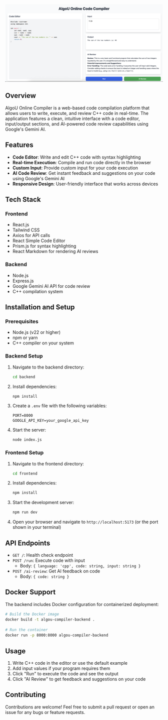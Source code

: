 
<img src="https://github.com/bhavesh1129/AlgoU-Advanced-Online-Compiler/blob/main/Snapshot.png" />

## Overview

AlgoU Online Compiler is a web-based code compilation platform that allows users to write, execute, and review C++ code in real-time. The application features a clean, intuitive interface with a code editor, input/output sections, and AI-powered code review capabilities using Google's Gemini AI.

## Features

- **Code Editor**: Write and edit C++ code with syntax highlighting
- **Real-time Execution**: Compile and run code directly in the browser
- **Custom Input**: Provide custom input for your code execution
- **AI Code Review**: Get instant feedback and suggestions on your code using Google's Gemini AI
- **Responsive Design**: User-friendly interface that works across devices

## Tech Stack

### Frontend
- React.js
- Tailwind CSS
- Axios for API calls
- React Simple Code Editor
- Prism.js for syntax highlighting
- React Markdown for rendering AI reviews

### Backend
- Node.js
- Express.js
- Google Gemini AI API for code review
- C++ compilation system

## Installation and Setup

### Prerequisites
- Node.js (v22 or higher)
- npm or yarn
- C++ compiler on your system

### Backend Setup

1. Navigate to the backend directory:
   ```bash
   cd backend
   ```

2. Install dependencies:
   ```bash
   npm install
   ```

3. Create a `.env` file with the following variables:
   ```
   PORT=8000
   GOOGLE_API_KEY=your_google_api_key
   ```

4. Start the server:
   ```bash
   node index.js
   ```

### Frontend Setup

1. Navigate to the frontend directory:
   ```bash
   cd frontend
   ```

2. Install dependencies:
   ```bash
   npm install
   ```

3. Start the development server:
   ```bash
   npm run dev
   ```

4. Open your browser and navigate to `http://localhost:5173` (or the port shown in your terminal)

## API Endpoints

- `GET /`: Health check endpoint
- `POST /run`: Execute code with input
  - Body: `{ language: 'cpp', code: string, input: string }`
- `POST /ai-review`: Get AI feedback on code
  - Body: `{ code: string }`

## Docker Support

The backend includes Docker configuration for containerized deployment:

```bash
# Build the Docker image
docker build -t algou-compiler-backend .

# Run the container
docker run -p 8000:8000 algou-compiler-backend
```

## Usage

1. Write C++ code in the editor or use the default example
2. Add input values if your program requires them
3. Click "Run" to execute the code and see the output
4. Click "AI Review" to get feedback and suggestions on your code

## Contributing

Contributions are welcome! Feel free to submit a pull request or open an issue for any bugs or feature requests.

